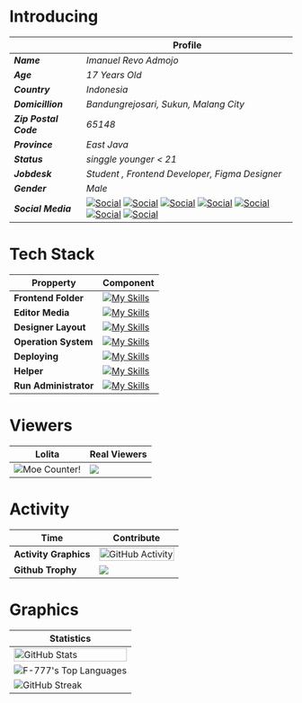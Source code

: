 # Introducing 

|       |  Profile  | 
|-------|-------------| 
| ***Name*** | *Imanuel Revo Admojo* |
| ***Age*** | *17 Years Old* |
| ***Country*** | *Indonesia* | 
| ***Domicillion*** | *Bandungrejosari, Sukun, Malang City* |
| ***Zip Postal Code*** | *65148* |
| ***Province*** | *East Java* | 
| ***Status*** | *singgle younger < 21*  | 
| ***Jobdesk*** | *Student , Frontend Developer, Figma Designer* | 
| ***Gender*** | *Male* | 
| ***Social Media*** | [![Social](https://skillicons.dev/icons?i=instagram&theme=dark)](https://www.instagram.com/revoadmojo29/) [![Social](https://skillicons.dev/icons?i=discord&theme=dark)](https://skillicons.dev) [![Social](https://skillicons.dev/icons?i=twitter&theme=dark)](https://skillicons.dev) [![Social](https://skillicons.dev/icons?i=github&theme=dark)](https://github.com/F-777/) [![Social](https://skillicons.dev/icons?i=notion&theme=dark)](https://skillicons.dev) [![Social](https://skillicons.dev/icons?i=gmail&theme=dark)](https://skillicons.dev) [![Social](https://skillicons.dev/icons?i=linkedin&theme=dark)](https://www.linkedin.com/in/imanuel-revo-admojo-ba2865310/) | 

# Tech Stack 


| Propperty               |   Component                                                                                                        |
|-------------------------|--------------------------------------------------------------------------------------------------------------------|
| **Frontend Folder**               | [![My Skills](https://skillicons.dev/icons?i=html,css,js,ts,react,sass,vite&theme=dark)](https://skillicons.dev)   | 
| **Editor Media**           | [![My Skills](https://skillicons.dev/icons?i=vscode,webflow,wordpress&theme=dark)](https://skillicons.dev)                |
| **Designer Layout**              | [![My Skills](https://skillicons.dev/icons?i=figma,svg&theme=dark)](https://skillicons.dev)                        |
| **Operation System**    | [![My Skills](https://skillicons.dev/icons?i=windows,apple&theme=dark)](https://skillicons.dev)                    |
| **Deploying**           | [![My Skills](https://skillicons.dev/icons?i=vercel&theme=dark)](https://skillicons.dev)                           |
| **Helper**              | [![My Skills](https://skillicons.dev/icons?i=stackoverflow,tensorflow,postman&theme=dark)](https://skillicons.dev) |
| **Run Administrator**   | [![My Skills](https://skillicons.dev/icons?i=git,powershell,npm,nodejs&theme=dark)](https://skillicons.dev)        |


# Viewers 
| Lolita | Real Viewers | 
|--------|--------------|
| <img alt="Moe Counter!" src="https://count.getloli.com/@F-777.github?name=F-777.github&theme=booru-lewd&padding=7&offset=0&align=top&scale=1&pixelated=1&darkmode=auto"/> | <img src="https://profile-counter.glitch.me/F-777/count.svg" /> | 

# Activity 

| Time | Contribute |
|------|------------| 
| **Activity Graphics** | <img width="100%" src="https://github-readme-activity-graph.vercel.app/graph?username=F-777&bg_color=009cc3&color=fff&line=fff&point=fff&area=true&area_color=fff&hide_border=true" alt="GitHub Activity"/> |
| **Github Trophy** | <img src="https://github-profile-trophy.vercel.app/?username=f-777&theme=discord&row=2&no-bg=true&column=9&margin-w=15&margin-h=15" /> |

# Graphics 

| Statistics |
|-------------------------------------------------------------------------------------------------------------------------|
|<img src="https://github-readme-stats-sigma-five.vercel.app/api?username=f-777&show_icons=true&theme=react&hide_border=true" width="100%" alt="GitHub Stats" />  |
| ![F-777's Top Languages](https://github-readme-stats.vercel.app/api/top-langs/?username=F-777&theme=react&show_icons=true&hide_border=true&layout=compact) | 
| <img src="https://github-readme-streak-stats.herokuapp.com/?user=f-777&theme=react&hide_border=true" alt="GitHub Streak"/> |


